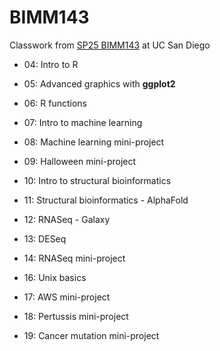 # BIMM143
Classwork from [SP25 BIMM143](https://bioboot.github.io/bimm143_S25/) at UC San Diego

- 04: Intro to R

- 05: Advanced graphics with **ggplot2**

- 06: R functions

- 07: Intro to machine learning

- 08: Machine learning mini-project

- 09: Halloween mini-project

- 10: Intro to structural bioinformatics

- 11: Structural bioinformatics - AlphaFold

- 12: RNASeq - Galaxy

- 13: DESeq

- 14: RNASeq mini-project

- 16: Unix basics

- 17: AWS mini-project

- 18: Pertussis mini-project

- 19: Cancer mutation mini-project